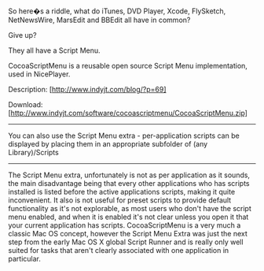 So here�s a riddle, what do iTunes, DVD Player, Xcode, FlySketch, NetNewsWire, MarsEdit and BBEdit all have in common?

Give up?

They all have a Script Menu.

CocoaScriptMenu is a reusable open source Script Menu implementation, used in NicePlayer.

Description:
[http://www.indyjt.com/blog/?p=69]

Download:
[http://www.indyjt.com/software/cocoascriptmenu/CocoaScriptMenu.zip]

----

You can also use the Script Menu extra - per-application scripts can be displayed by placing them in an appropriate subfolder of (any Library)/Scripts

----

The Script Menu extra, unfortunately is not as per application as it sounds, the main disadvantage being that every other applications who has scripts installed is listed before the active applications scripts, making it quite inconvenient. It also is not useful for preset scripts to provide default functionality as it's not explorable, as most users who don't have the script menu enabled, and when it is enabled it's not clear unless you open it that your current application has scripts.  CocoaScriptMenu is a very much a classic Mac OS concept, however the Script Menu Extra was just the next step from the early Mac OS X global Script Runner and is really only well suited for tasks that aren't clearly associated with one application in particular.
